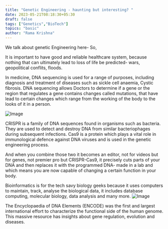 ```yaml
---
title: "Genetic Engineering - haunting but interesting? "
date: 2023-05-21T08:18:30+05:30
draft: false
tags: ["Genetics","BioTech"]
topics: "basic"
author: "Rama Krishna"
---
```

We talk about genetic Engineering here- So, 

It is important to have good and reliable healthcare system, because nothing that can ultimately lead to loss of life be predicted- wars, geopolitical conflits, floods. 

In medicine, DNA sequencing is used for a range of purposes, including diagnosis and treatment of diseases such as sickle cell anaemia, Cystic fibrosis. DNA sequencing allows Doctors to determine if a gene or the region that regulates a gene contains changes called mutations, that have lead to certain changes which range from the working of the body to the looks of it in a person. 

<img src="/img/crispr.jpg" alt="Image">

CRISPR is a family of DNA sequences found in organisms such as bacteria. They are used to detect and destroy DNA from similar bacteriophages during subsequent infections. Cas9 is a protein which plays a vital role in immunological defence against DNA viruses and is used in the genetic engineering process.

And when you combine those two it becomes an editor, not for videos but for genes, not premier pro but CRISPR-Cas9, it precisely cuts parts of your DNA and then replaces it with the programmed DNA- made in a lab and which means you are now capable of changing a certain function in your body. 

Bioinformatics is for the tech savy biology geeks because it uses computers to maintain, track, analyse the biological data, it includes database computing, molecular biology, data analysis and many more. 
<img src="/img/bio.jpg" class="center" alt="Image">

The Encyclopaedia of DNA Elements (ENCODE) was the first and largest international effort to characterize the functional side of the human genome. This massive resource has insights about gene regulation, evolution and diseases. 


